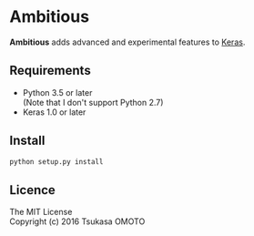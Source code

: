 # Ambitious

**Ambitious** adds advanced and experimental features to [Keras](https://github.com/fchollet/keras).

## Requirements

* Python 3.5 or later  
  (Note that I don't support Python 2.7)
* Keras 1.0 or later

## Install

```sh
python setup.py install
```

## Licence

The MIT License  
Copyright (c) 2016 Tsukasa OMOTO